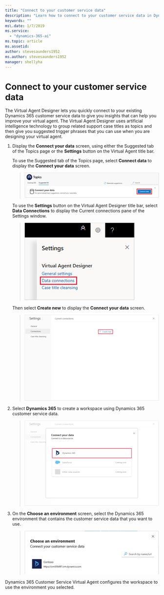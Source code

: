 ```yaml
---
title: "Connect to your customer service data"
description: "Learn how to connect to your customer service data in Dynamics 365 Customer Service Virtual Agent."
keywords: ""
ms\.date: 1/7/2019
ms.service:
  - "dynamics-365-ai"
ms.topic: article
ms.assetid: 
author: stevesaunders1952
ms.author: stevesaunders1952
manager: shellyha
---
```


# Connect to your customer service data

The Virtual Agent Designer lets you quickly connect to your existing Dynamics 365 customer service data to give you insights that can help you improve your virtual agent. The Virtual Agent Designer uses artificial intelligence technology to group related support case titles as topics and then give you suggested trigger phrases that you can use when you are designing your virtual agent.

1. Display the **Connect your data** screen, using either the Suggested tab of the Topics page or the **Settings** button on the Virtual Agent title bar.

    To use the Suggested tab of the Topics page, select **Connect data** to display the **Connect your data** screen.

   > ![Connect Suggested tab](media/connect-suggestions.png)

    To use the **Settings** button on the Virtual Agent Designer title bar, select **Data Connections** to display the Current connections pane of the Settings window.

   > ![Display current connections](media/connect-settings.png)

    Then select **Create new** to display the **Connect your data** screen.

   > ![Create new](media/connect-data.png)

2. Select **Dynamics 365** to create a workspace using Dynamics 365 customer service data.

   > ![Select Dynamics 365](media/connect-dynamics.png)

3. On the **Choose an environment** screen, select the Dynamics 365 environment that contains the customer service data that you want to use.

   > ![Choose environment](media/choose-environment.png)

Dynamics 365 Customer Service Virtual Agent configures the workspace to use the environment you selected.
